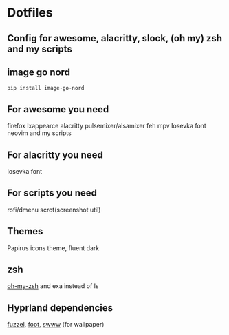 # Dotfiles

## Config for awesome, alacritty, slock, (oh my) zsh and my scripts
## **image go nord**
```shell
pip install image-go-nord
```

## For awesome you need
firefox lxappearce alacritty pulsemixer/alsamixer feh mpv Iosevka font neovim and my scripts

## For alacritty you need
Iosevka font

## For scripts you need 
rofi/dmenu scrot(screenshot util)

## Themes
Papirus icons theme, fluent dark

## zsh
[oh-my-zsh](https://ohmyz.sh) and exa instead of ls

## Hyprland dependencies
[fuzzel](https://codeberg.org/dnkl/fuzzel), [foot](https://codeberg.org/dnkl/foot), [swww](https://github.com/Horus645/swww) (for wallpaper)

